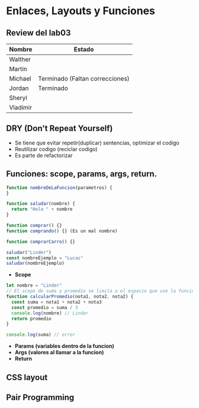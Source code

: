 # Enlaces, Layouts y Funciones

## Review del lab03

| Nombre   | Estado                          |
| -------- | ------------------------------- |
| Walther  |                                 |
| Martin   |                                 |
| Michael  | Terminado (Faltan correcciones) |
| Jordan   | Terminado                       |
| Sheryl   |                                 |
| Vladimir |                                 |

## DRY (Don't Repeat Yourself)

- Se tiene que evitar repetir(duplicar) sentencias, optimizar el codigo
- Reutilizar codigo (reciclar codigo)
- Es parte de refactorizar

## Funciones: scope, params, args, return.

```js
function nombreDeLaFuncion(parametros) {
}

function saludar(nombre) {
  return "Hola " + nombre
}

function comprar() {}
function comprando() {} (Es un mal nombre)

function comprarCarro() {}

saludar("Linder")
const nombreEjemplo = "Lucas"
saludar(nombreEjemplo)
```

- **Scope**

```js
let nombre = "Linder"
// El scope de suma y promedio se limita a el espacio que use la funcion
function calcularPromedio(nota1, nota2, nota2) {
  const suma = nota1 + nota2 + nota3
  const promedio = suma / 3
  console.log(nombre) // Linder
  return promedio
}

console.log(suma) // error
```

- **Params (variables dentro de la funcion)**
- **Args (valores al llamar a la funcion)**
- **Return**

## CSS layout

## Pair Programming

